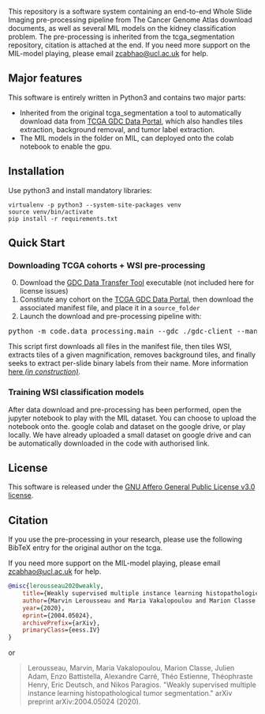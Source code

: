 This repository is a software system containing an end-to-end Whole Slide Imaging pre-processing pipeline from The Cancer Genome Atlas download documents, as well as several MIL models on the kidney classification problem. The pre-processing is inherited from the tcga_segmentation repository, citation is attached at the end. If you need more support on the MIL-model playing, please email zcabhao@ucl.ac.uk for help.

## Major features
This software is entirely written in Python3 and contains two major parts:
* Inherited from the original tcga_segmentation a tool to automatically download data from [TCGA GDC Data Portal](https://portal.gdc.cancer.gov/),
which also handles tiles extraction, background removal, and tumor label extraction.
* The MIL models in the folder on MIL, can deployed onto the colab notebook to enable the gpu.
## Installation

Use python3 and install mandatory libraries:
```
virtualenv -p python3 --system-site-packages venv
source venv/bin/activate
pip install -r requirements.txt 
```

## Quick Start

### Downloading TCGA cohorts + WSI pre-processing

0. Download the [GDC Data Transfer Tool](https://gdc.cancer.gov/access-data/gdc-data-transfer-tool) executable (not included here for license issues)
1. Constitute any cohort on the [TCGA GDC Data Portal](https://portal.gdc.cancer.gov/), then download
the associated manifest file, and place it in a `source_folder`
2. Launch the download and pre-processing pipeline with:
<pre>
python -m code.data_processing.main --gdc ./gdc-client --manifest gdc_manifest_tcga_2.txt --source-slides-folder source_folder output_folder
</pre>

This script first downloads all files in the manifest file, then tiles WSI, extracts tiles of a given magnification, 
removes background tiles, and finally seeks to extract per-slide binary labels from their name. More information 
[here _(in construction)_](code/data_processing/README.md).

### Training WSI classification models

After data download and pre-processing has been performed, open the jupyter notebook to play with the MIL dataset. You can choose to upload the notebook onto the. google colab and dataset on the google drive, or play locally.
We have already uploaded a small dataset on google drive and can be automatically downloaded in the code with authorised link.


## License

This software is released under the 
[GNU Affero General Public License v3.0 license](LICENSE).

## Citation

If you use the pre-processing in your research, please use the following BibTeX entry for the original author on the tcga. 

If you need more support on the MIL-model playing, please email zcabhao@ucl.ac.uk for help.

```BibTeX
@misc{lerousseau2020weakly,
    title={Weakly supervised multiple instance learning histopathological tumor segmentation},
    author={Marvin Lerousseau and Maria Vakalopoulou and Marion Classe and Julien Adam and Enzo Battistella and Alexandre Carré and Théo Estienne and Théophraste Henry and Eric Deutsch and Nikos Paragios},
    year={2020},
    eprint={2004.05024},
    archivePrefix={arXiv},
    primaryClass={eess.IV}
}
```

or

> Lerousseau, Marvin, Maria Vakalopoulou, Marion Classe, Julien Adam, Enzo Battistella, Alexandre Carré, Théo Estienne, Théophraste Henry, Eric Deutsch, and Nikos Paragios. "Weakly supervised multiple instance learning histopathological tumor segmentation." arXiv preprint arXiv:2004.05024 (2020).
